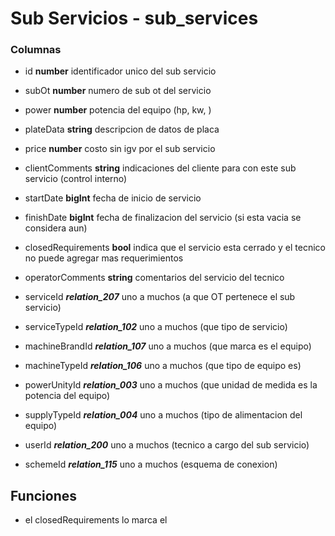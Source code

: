 # Sub Servicios - sub_services
### Columnas
- id **number** identificador unico del sub servicio
- subOt **number** numero de sub ot del servicio
- power **number** potencia del equipo (hp, kw, )
- plateData **string** descripcion de datos de placa
- price **number** costo sin igv por el sub servicio
- clientComments **string** indicaciones del cliente para con este sub servicio (control interno) 
- startDate **bigInt** fecha de inicio de servicio
- finishDate **bigInt** fecha de finalizacion del servicio (si esta vacia se considera aun)
- closedRequirements **bool** indica que el servicio esta cerrado y el tecnico no puede agregar mas requerimientos
- operatorComments **string** comentarios del servicio del tecnico

- serviceId ***relation_207*** uno a muchos (a que OT pertenece el sub servicio)
- serviceTypeId ***relation_102*** uno a muchos (que tipo de servicio)
- machineBrandId ***relation_107*** uno a muchos (que marca es el equipo)
- machineTypeId ***relation_106*** uno a muchos (que tipo de equipo es)
- powerUnityId ***relation_003*** uno a muchos (que unidad de medida es la potencia del equipo)
- supplyTypeId ***relation_004*** uno a muchos (tipo de alimentacion del equipo)
- userId ***relation_200*** uno a muchos (tecnico a cargo del sub servicio)
- schemeId ***relation_115*** uno a muchos (esquema de conexion)


## Funciones
- el closedRequirements lo marca el 